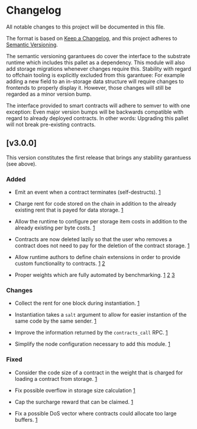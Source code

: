 # Changelog

All notable changes to this project will be documented in this file.

The format is based on [Keep a Changelog](https://keepachangelog.com/en/1.0.0/),
and this project adheres to [Semantic Versioning](https://semver.org/spec/v2.0.0.html).

The semantic versioning garantuees do cover the interface to the substrate runtime which
includes this pallet as a dependency. This module will also add storage migrations whenever
changes require this. Stability with regard to offchain tooling is explicitly excluded from
this garantuee: For example adding a new field to an in-storage data structure will require
changes to frontends to properly display it. However, those changes will still be regarded
as a minor version bump.

The interface provided to smart contracts will adhere to semver to with one exception: Even
major version bumps will be backwards compatible with regard to already deployed contracts.
In other words: Upgrading this pallet will not break pre-existing contracts.

## [v3.0.0]

This version constitutes the first release that brings any stability garantuess (see above).

### Added

- Emit an event when a contract terminates (self-destructs).
[1](https://github.com/paritytech/substrate/pull/8014)

- Charge rent for code stored on the chain in addition to the already existing
rent that is payed for data storage.
[1](https://github.com/paritytech/substrate/pull/7935)

- Allow the runtime to configure per storage item costs in addition
to the already existing per byte costs.
[1](https://github.com/paritytech/substrate/pull/7819)

- Contracts are now deleted lazily so that the user who removes a contract
does not need to pay for the deletion of the contract storage.
[1](https://github.com/paritytech/substrate/pull/7740)

- Allow runtime authors to define chain extensions in order to provide custom
functionality to contracts.
[1](https://github.com/paritytech/substrate/pull/7548)
[2](https://github.com/paritytech/substrate/pull/8003)

- Proper weights which are fully automated by benchmarking.
[1](https://github.com/paritytech/substrate/pull/6715)
[2](https://github.com/paritytech/substrate/pull/7017)
[3](https://github.com/paritytech/substrate/pull/7361)

### Changes

- Collect the rent for one block during instantiation.
[1](https://github.com/paritytech/substrate/pull/7847)

- Instantiation takes a `salt` argument to allow for easier instantion of the
same code by the same sender.
[1](https://github.com/paritytech/substrate/pull/7482)

- Improve the information returned by the `contracts_call` RPC.
[1](https://github.com/paritytech/substrate/pull/7468)

- Simplify the node configuration necessary to add this module.
[1](https://github.com/paritytech/substrate/pull/7409)

### Fixed

- Consider the code size of a contract in the weight that is charged for
loading a contract from storage.
[1](https://github.com/paritytech/substrate/pull/8086)

- Fix possible overflow in storage size calculation
[1](https://github.com/paritytech/substrate/pull/7885)

- Cap the surcharge reward that can be claimed.
[1](https://github.com/paritytech/substrate/pull/7870)

- Fix a possible DoS vector where contracts could allocate too large buffers.
[1](https://github.com/paritytech/substrate/pull/7818)
